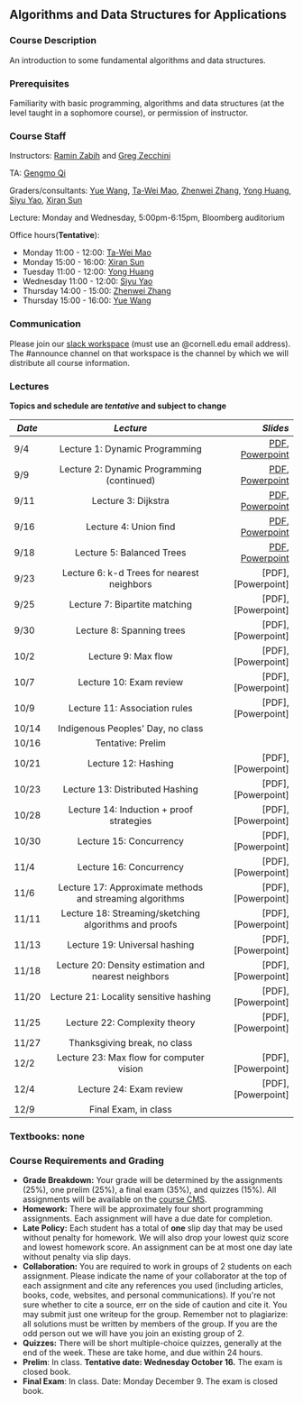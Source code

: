 ## Algorithms and Data Structures for Applications ##

### **Course Description**

An introduction to some fundamental algorithms and data structures. <!-- used in current applications. Cryptocurrencies (hashing, Merkle trees, proofs of work), AI (nearest neighbor methods, k-d trees, autoencoders), and VR/AR (gradient descent, least squares, line-drawing algorithms). Lectures will be supplemented with occasional applied clinics taught in the evening. Programming assignments in Python. -->

### **Prerequisites**

Familiarity with basic programming, algorithms and data structures (at the level taught in a sophomore course), or permission of instructor.

### **Course Staff**

Instructors: [Ramin Zabih](mailto:rzabih@gmail.com) and [Greg Zecchini](mailto:gez3@cornell.edu)

TA: [Gengmo Qi](mailto:gq35@cornell.edu)

Graders/consultants: 
[Yue Wang](mailto:yw986@cornell.edu), [Ta-Wei Mao](mailto:tm592@cornell.edu), [Zhenwei Zhang](mailto:zz654@cornell.edu), [Yong Huang](mailto:yh849@cornell.edu), [Siyu Yao](mailto:sy684@cornell.edu), [Xiran Sun](mailto:xs298@cornell.edu)

Lecture: Monday and Wednesday, 5:00pm-6:15pm, Bloomberg auditorium

Office hours(**Tentative**):

* Monday 11:00 - 12:00: [Ta-Wei Mao](mailto:tm592@cornell.edu)
* Monday 15:00 - 16:00: [Xiran Sun](mailto:xs298@cornell.edu)
* Tuesday 11:00 - 12:00: [Yong Huang](mailto:yh849@cornell.edu)
* Wednesday 11:00 - 12:00: [Siyu Yao](mailto:sy684@cornell.edu)
* Thursday 14:00 - 15:00: [Zhenwei Zhang](mailto:zz654@cornell.edu)
* Thursday 15:00 - 16:00: [Yue Wang](mailto:yw986@cornell.edu)

### **Communication**

Please join our [slack workspace](https://cs5112fall19.slack.com/signup) (must use an @cornell.edu email address). The #announce channel on that workspace is the channel by which we will distribute all course information.

<!--

### **Room &amp; Time**

Evening clinics 6:30-8pm on the following Thursdays: 8/23, 8/30, 9/6, 9/20 and 10/4

Office hours:

 * Tuesdays 11:30-12:30 in Bloomberg 277 with Julia
 * Wednesdays 2:30-3:30 in Bloomberg 277 with Iris
 * Wednesdays 3:30-4:30 in Bloomberg 277 with Ishan
 * Thursdays 10-12 in Bloomberg 267 with Fei 

Class number: 17766

-->

### **Lectures** ###
**Topics and schedule are _tentative_ and subject to change**

| *Date*                       | *Lecture*          | *Slides*
| ------------- |:-------------:| -----:|
|9/4 | Lecture 1: Dynamic Programming | [PDF](Lectures/Lecture%201%20-%20Dynamic%20Programming.pdf), [Powerpoint](Lectures/Lecture%201%20-%20Dynamic%20Programming.pptx)
|9/9 | Lecture 2: Dynamic Programming (continued) | [PDF](Lectures/Lecture%202%20-%20Dynamic%20Programming%20(continued).pdf), [Powerpoint](Lectures/Lecture%202%20-%20Dynamic%20Programming%20(continued).pptx)
|9/11 | Lecture 3: Dijkstra | [PDF](Lectures/Lecture%203%20-%20Dijkstra.pdf), [Powerpoint](Lectures/Lecture%203%20-%20Dijkstra.pptx)
|9/16 | Lecture 4: Union find | [PDF](Lectures/Lecture%204%20-%20Union-Find.pdf), [Powerpoint](Lectures/Lecture%204%20-%20Union-Find.pptx)
|9/18 | Lecture 5: Balanced Trees | [PDF](Lectures/Lecture%205%20-%20Balanced%20trees.pdf), [Powerpoint](Lectures/Lecture%205%20-%20Balanced%20trees.pptx)
|9/23 | Lecture 6: k-d Trees for nearest neighbors | [PDF], [Powerpoint]
|9/25 | Lecture 7: Bipartite matching | [PDF], [Powerpoint]
|9/30 | Lecture 8: Spanning trees | [PDF], [Powerpoint]
|10/2 | Lecture 9: Max flow | [PDF], [Powerpoint]
|10/7 | Lecture 10: Exam review | [PDF], [Powerpoint]
|10/9 | Lecture 11: Association rules | [PDF], [Powerpoint]
|10/14 | Indigenous Peoples' Day, no class | 
|10/16 | Tentative: Prelim | 
|10/21 | Lecture 12: Hashing | [PDF], [Powerpoint]
|10/23 | Lecture 13: Distributed Hashing | [PDF], [Powerpoint]
|10/28 | Lecture 14: Induction + proof strategies | [PDF], [Powerpoint]
|10/30 | Lecture 15: Concurrency | [PDF], [Powerpoint]
|11/4 | Lecture 16: Concurrency | [PDF], [Powerpoint]
|11/6 | Lecture 17: Approximate methods and streaming algorithms | [PDF], [Powerpoint]
|11/11 | Lecture 18: Streaming/sketching algorithms and proofs | [PDF], [Powerpoint]
|11/13 | Lecture 19: Universal hashing | [PDF], [Powerpoint]
|11/18 | Lecture 20: Density estimation and nearest neighbors | [PDF], [Powerpoint]
|11/20 | Lecture 21: Locality sensitive hashing | [PDF], [Powerpoint]
|11/25 | Lecture 22: Complexity theory | [PDF], [Powerpoint]
|11/27 | Thanksgiving break, no class | 
|12/2 | Lecture 23: Max flow for computer vision | [PDF], [Powerpoint]
|12/4 | Lecture 24: Exam review | [PDF], [Powerpoint]
|12/9 | Final Exam, in class | 

<!--
### **Assignments** ###

All assignments are available on the [course CMS](https://cmsx.cs.cornell.edu/web/auth/?courseid=234). Due dates for assignments without CMS links are tentative.

| *Assignment*                       | *Due Date*
| ------------- |:-------------:
| [Assignment 1: Dijkstra's Algorithm](https://cmsx.cs.cornell.edu/web/auth/?action=assignment&assignid=2329) | September 6
| [Assignment 2: HashTables and Bloom Filters](https://cmsx.cs.cornell.edu/web/auth/?action=assignment&assignid=2478) | September 20
| [Assignment 3: Boyer Moore and Huffman Coding](https://cmsx.cs.cornell.edu/web/auth/?action=assignment&assignid=2873) | October 23
| [Assignment 4: Dynamic Programming](https://cmsx.cs.cornell.edu/web/auth/?action=assignment&assignid=3207) | November 29

-->


### **Textbooks: none**

### **Course Requirements and Grading**

- **Grade Breakdown:**  Your grade will be determined by the assignments (25%), one prelim (25%), a final exam (35%), and quizzes (15%). All assignments will be available on the [course CMS](https://cmsx.cs.cornell.edu/web/auth/?courseid=417).
- **Homework:** There will be approximately four short programming assignments. Each assignment will have a due date for completion.
- **Late Policy:** Each student has a total of  **one**  slip day that may be used without penalty for homework. We will also drop your lowest quiz score and lowest homework score. An assignment can be at most one day late without penalty via slip days.
- **Collaboration:** You are required to work in groups of 2 students on each assignment. Please indicate the name of your collaborator at the top of each assignment and cite any references you used (including articles, books, code, websites, and personal communications). If you&#39;re not sure whether to cite a source, err on the side of caution and cite it. You may submit just one writeup for the group. Remember not to plagiarize: all solutions must be written by members of the group. If you are the odd person out we will have you join an existing group of 2.
- **Quizzes:** There will be short multiple-choice quizzes, generally at the end of the week. These are take home, and due within 24 hours.
- **Prelim**: In class. **Tentative date: Wednesday October 16.**  The exam is closed book.
- **Final Exam**: In class. Date: Monday December 9. The exam is closed book.
